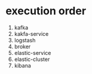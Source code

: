 # execution order
1. kafka
1. kakfa-service
1. logstash
1. broker
1. elastic-service
1. elastic-cluster
1. kibana
